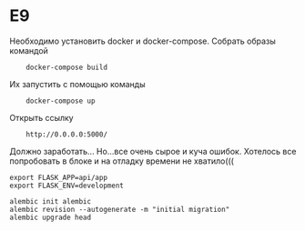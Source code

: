 # E9

Необходимо установить docker и docker-compose.
Собрать образы командой
```
    docker-compose build
```
Их запустить с помощью команды 
```
    docker-compose up
```
Открыть ссылку
```
    http://0.0.0.0:5000/ 
```
Должно заработать...
Но...все очень сырое и куча ошибок.
Хотелось все попробовать в блоке и на отладку времени не хватило(((
```
export FLASK_APP=api/app
export FLASK_ENV=development

alembic init alembic
alembic revision --autogenerate -m "initial migration"
alembic upgrade head


```